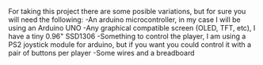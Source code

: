 For taking this project there are some posible variations, but for sure you will need the following:
    -An arduino microcontroller, in my case I will be using an Arduino UNO
    -Any graphical compatible screen (OLED, TFT, etc), I have a tiny 0.96" SSD1306
    -Something to control the player, I am using a PS2 joystick module for arduino, but if you want you could control it with a pair
    of buttons per player
    -Some wires and a breadboard
